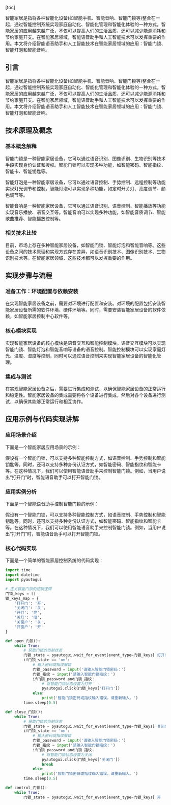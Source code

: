 
[toc]                    
                
                
智能家居是指将各种智能化设备(如智能手机、智能音响、智能门锁等)整合在一起，通过智能控制系统实现家庭自动化、智能化管理和智能化体验的一种方式。智能家居的应用越来越广泛，不仅可以提高人们的生活品质，还可以减少能源消耗和节约家庭开支。在智能家居领域，智能语音助手和人工智能技术可以发挥重要的作用。本文将介绍智能语音助手和人工智能技术在智能家居领域的应用：智能门锁、智能灯泡和智能音响。

## 引言

智能家居是指将各种智能化设备(如智能手机、智能音响、智能门锁等)整合在一起，通过智能控制系统实现家庭自动化、智能化管理和智能化体验的一种方式。智能家居的应用越来越广泛，不仅可以提高人们的生活品质，还可以减少能源消耗和节约家庭开支。在智能家居领域，智能语音助手和人工智能技术可以发挥重要的作用。本文将介绍智能语音助手和人工智能技术在智能家居领域的应用：智能门锁、智能灯泡和智能音响。

## 技术原理及概念

### 基本概念解释

智能门锁是一种智能家居设备，它可以通过语音识别、图像识别、生物识别等技术手段实现身份认证和授权。智能门锁可以实现多种功能，如智能密码、智能指纹、智能卡、智能钥匙等。

智能灯泡是一种智能家居设备，它可以通过语音控制、手势控制、远程控制等功能实现灯光调节和控制。智能灯泡可以实现多种功能，如定时开关灯、亮度调节、颜色调节等。

智能音响是一种智能家居设备，它可以通过语音识别、语音控制、智能播放等功能实现音乐播放、语音交互等。智能音响可以实现多种功能，如智能音质调节、智能歌曲推荐、智能播放控制等。

### 相关技术比较

目前，市场上存在多种智能家居设备，如智能门锁、智能灯泡和智能音响等。这些设备之间的技术原理和实现方式存在差异，如语音识别技术、图像识别技术、生物识别技术等。在智能家居领域，这些技术都可以发挥重要的作用。

## 实现步骤与流程

### 准备工作：环境配置与依赖安装

在实现智能家居设备之前，需要对环境进行配置和安装。对环境的配置包括安装智能家居设备所需的软件环境、硬件环境等。同时，需要安装智能家居设备的软件依赖，如智能家居控制中心软件等。

### 核心模块实现

实现智能家居设备的核心模块是语音交互和智能控制模块。语音交互模块可以实现智能门锁、智能灯泡和智能音响等设备的语音控制。智能控制模块可以实现家庭灯光、温度、湿度等控制，同时可以通过语音控制来实现智能家居设备的智能化管理。

### 集成与测试

在实现智能家居设备之后，需要进行集成和测试，以确保智能家居设备的正常运行和稳定性。智能家居设备的集成需要将各个设备进行集成，然后对各个设备进行测试，以确保其能够正常运行和相互协作。

## 应用示例与代码实现讲解

### 应用场景介绍

下面是一个智能家居应用场景的示例：

假设有一个智能门锁，可以支持多种智能控制方式，如语音控制、手势控制和智能钥匙等。同时，还可以支持多种身份认证方式，如智能密码、智能指纹和智能卡等。在这种情况下，我们可以使用智能语音助手来控制智能门锁。例如，当用户说出“打开门”时，智能语音助手可以打开智能门锁。

### 应用实例分析

下面是一个智能语音助手控制智能门锁的示例：

假设有一个智能门锁，可以支持多种智能控制方式，如语音控制、手势控制和智能钥匙等。同时，还可以支持多种身份认证方式，如智能密码、智能指纹和智能卡等。在这种情况下，我们可以使用智能语音助手来控制智能门锁。例如，当用户说出“打开门”时，智能语音助手可以打开智能门锁。

### 核心代码实现

下面是一个简单的智能家居控制系统的代码实现：

```python
import time
import datetime
import pyautogui

# 定义智能门锁的控制逻辑
门锁_keys = []
锁_keys_map = {
    '打开门': '开',
    '关闭门': '关',
    '开灯': '亮',
    '关灯': '暗',
    '关窗户': '关',
    '开窗户': '开'
}

def open_门锁():
    while True:
        # 获取门锁的当前状态
        门锁_state = pyautogui.wait_for_event(event_type=门锁_keys['打开门'])
        if门锁_state == 'on':
            # 输入密码或指纹解锁
            门锁_password = input('请输入智能门锁密码：')
            门锁_指纹 = input('请输入智能门锁指纹：')
            if门锁_password and门锁_指纹：
                # 将智能门锁状态设置为打开
                pyautogui.click(门锁_keys['打开门'])
            else:
                print('智能门锁密码或指纹输入错误，请重新输入。')
        time.sleep(0.5)

def close_门锁():
    while True:
        # 获取门锁的当前状态
        门锁_state = pyautogui.wait_for_event(event_type=门锁_keys['关闭门'])
        if门锁_state == 'on':
            # 输入密码或指纹解锁
            门锁_password = input('请输入智能门锁密码：')
            门锁_指纹 = input('请输入智能门锁指纹：')
            if门锁_password and门锁_指纹：
                # 将智能门锁状态设置为关闭
                pyautogui.click(门锁_keys['关闭门'])
                break
            else:
                print('智能门锁密码或指纹输入错误，请重新输入。')
        time.sleep(0.5)

def control_门锁():
    while True:
        门锁_state = pyautogui.wait_for_event(event_type=门锁_keys['开

